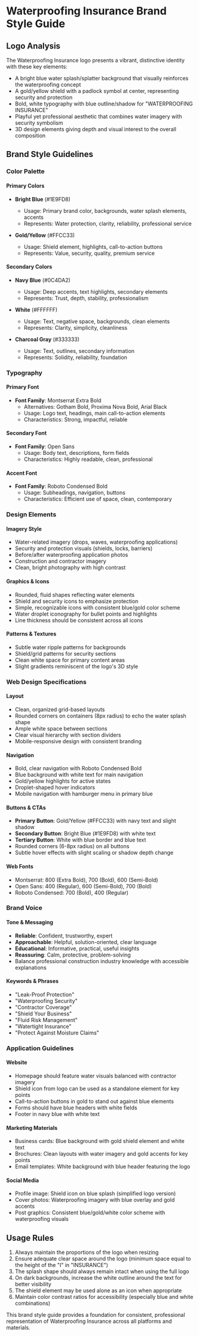 # Waterproofing Insurance Brand Style Guide

## Logo Analysis

The Waterproofing Insurance logo presents a vibrant, distinctive identity with these key elements:
- A bright blue water splash/splatter background that visually reinforces the waterproofing concept
- A gold/yellow shield with a padlock symbol at center, representing security and protection
- Bold, white typography with blue outline/shadow for "WATERPROOFING INSURANCE"
- Playful yet professional aesthetic that combines water imagery with security symbolism
- 3D design elements giving depth and visual interest to the overall composition

## Brand Style Guidelines

### Color Palette

#### Primary Colors
- **Bright Blue** (#1E9FD8)
  - Usage: Primary brand color, backgrounds, water splash elements, accents
  - Represents: Water protection, clarity, reliability, professional service
  
- **Gold/Yellow** (#FFCC33)
  - Usage: Shield element, highlights, call-to-action buttons
  - Represents: Value, security, quality, premium service

#### Secondary Colors
- **Navy Blue** (#0C4DA2)
  - Usage: Deep accents, text highlights, secondary elements
  - Represents: Trust, depth, stability, professionalism

- **White** (#FFFFFF)
  - Usage: Text, negative space, backgrounds, clean elements
  - Represents: Clarity, simplicity, cleanliness

- **Charcoal Gray** (#333333)
  - Usage: Text, outlines, secondary information
  - Represents: Solidity, reliability, foundation

### Typography

#### Primary Font
- **Font Family**: Montserrat Extra Bold
  - Alternatives: Gotham Bold, Proxima Nova Bold, Arial Black
  - Usage: Logo text, headings, main call-to-action elements
  - Characteristics: Strong, impactful, reliable

#### Secondary Font
- **Font Family**: Open Sans
  - Usage: Body text, descriptions, form fields
  - Characteristics: Highly readable, clean, professional

#### Accent Font
- **Font Family**: Roboto Condensed Bold
  - Usage: Subheadings, navigation, buttons
  - Characteristics: Efficient use of space, clean, contemporary

### Design Elements

#### Imagery Style
- Water-related imagery (drops, waves, waterproofing applications)
- Security and protection visuals (shields, locks, barriers)
- Before/after waterproofing application photos
- Construction and contractor imagery
- Clean, bright photography with high contrast

#### Graphics & Icons
- Rounded, fluid shapes reflecting water elements
- Shield and security icons to emphasize protection
- Simple, recognizable icons with consistent blue/gold color scheme
- Water droplet iconography for bullet points and highlights
- Line thickness should be consistent across all icons

#### Patterns & Textures
- Subtle water ripple patterns for backgrounds
- Shield/grid patterns for security sections
- Clean white space for primary content areas
- Slight gradients reminiscent of the logo's 3D style

### Web Design Specifications

#### Layout
- Clean, organized grid-based layouts
- Rounded corners on containers (8px radius) to echo the water splash shape
- Ample white space between sections
- Clear visual hierarchy with section dividers
- Mobile-responsive design with consistent branding

#### Navigation
- Bold, clear navigation with Roboto Condensed Bold
- Blue background with white text for main navigation
- Gold/yellow highlights for active states
- Droplet-shaped hover indicators
- Mobile navigation with hamburger menu in primary blue

#### Buttons & CTAs
- **Primary Button**: Gold/Yellow (#FFCC33) with navy text and slight shadow
- **Secondary Button**: Bright Blue (#1E9FD8) with white text
- **Tertiary Button**: White with blue border and blue text
- Rounded corners (6-8px radius) on all buttons
- Subtle hover effects with slight scaling or shadow depth change

#### Web Fonts
- Montserrat: 800 (Extra Bold), 700 (Bold), 600 (Semi-Bold)
- Open Sans: 400 (Regular), 600 (Semi-Bold), 700 (Bold)
- Roboto Condensed: 700 (Bold), 400 (Regular)

### Brand Voice

#### Tone & Messaging
- **Reliable**: Confident, trustworthy, expert
- **Approachable**: Helpful, solution-oriented, clear language
- **Educational**: Informative, practical, useful insights
- **Reassuring**: Calm, protective, problem-solving
- Balance professional construction industry knowledge with accessible explanations

#### Keywords & Phrases
- "Leak-Proof Protection"
- "Waterproofing Security"
- "Contractor Coverage"
- "Shield Your Business"
- "Fluid Risk Management"
- "Watertight Insurance"
- "Protect Against Moisture Claims"

### Application Guidelines

#### Website
- Homepage should feature water visuals balanced with contractor imagery
- Shield icon from logo can be used as a standalone element for key points
- Call-to-action buttons in gold to stand out against blue elements
- Forms should have blue headers with white fields
- Footer in navy blue with white text

#### Marketing Materials
- Business cards: Blue background with gold shield element and white text
- Brochures: Clean layouts with water imagery and gold accents for key points
- Email templates: White background with blue header featuring the logo

#### Social Media
- Profile image: Shield icon on blue splash (simplified logo version)
- Cover photos: Waterproofing imagery with blue overlay and gold accents
- Post graphics: Consistent blue/gold/white color scheme with waterproofing visuals

## Usage Rules

1. Always maintain the proportions of the logo when resizing
2. Ensure adequate clear space around the logo (minimum space equal to the height of the "I" in "INSURANCE")
3. The splash shape should always remain intact when using the full logo
4. On dark backgrounds, increase the white outline around the text for better visibility
5. The shield element may be used alone as an icon when appropriate
6. Maintain color contrast ratios for accessibility (especially blue and white combinations)

This brand style guide provides a foundation for consistent, professional representation of Waterproofing Insurance across all platforms and materials.